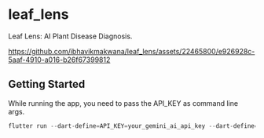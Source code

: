 # leaf_lens

Leaf Lens: AI Plant Disease Diagnosis.



https://github.com/ibhavikmakwana/leaf_lens/assets/22465800/e926928c-5aaf-4910-a016-b26f67399812



## Getting Started

While running the app, you need to pass the API_KEY as command line args. 
```dart 
flutter run --dart-define=API_KEY=your_gemini_ai_api_key --dart-define=BASE_KEY=supabase_base_key
```



